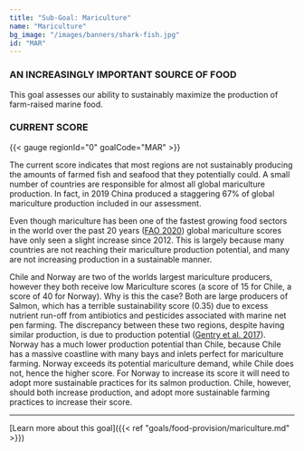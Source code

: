 ```yaml
---
title: "Sub-Goal: Mariculture"
name: "Mariculture"
bg_image: "/images/banners/shark-fish.jpg"
id: "MAR"
---
```


### AN INCREASINGLY IMPORTANT SOURCE OF FOOD
This goal assesses our ability to sustainably maximize the production of farm-raised marine food.

### CURRENT SCORE

{{< gauge regionId="0" goalCode="MAR" >}}

The current score indicates that most regions are not sustainably producing the amounts of farmed fish and seafood that they potentially could. A small number of countries are responsible for almost all global mariculture production. In fact, in 2019 China produced a staggering 67% of global mariculture production included in our assessment.

Even though mariculture has been one of the fastest growing food sectors in the world over the past 20 years ([FAO 2020](https://www.fao.org/3/ca9229en/online/ca9229en.html)) global mariculture scores have only seen a slight increase since 2012. This is largely because many countries are not reaching their mariculture production potential, and many are not increasing production in a sustainable manner.



Chile and Norway are two of the worlds largest mariculture producers, however they both receive low Mariculture scores (a score of 15 for Chile, a score of 40 for Norway). Why is this the case? Both are large producers of Salmon, which has a terrible sustainability score (0.35) due to excess nutrient run-off from antibiotics and pesticides associated with marine net pen farming. The discrepancy between these two regions, despite having similar production, is due to production potential ([Gentry et al. 2017](https://www.nature.com/articles/s41559-017-0257-9)). Norway has a much lower production potential than Chile, because Chile has a massive coastline with many bays and inlets perfect for mariculture farming. Norway exceeds its potential mariculture demand, while Chile does not, hence the higher score. For Norway to increase its score it will need to adopt more sustainable practices for its salmon production. Chile, however, should both increase production, and adopt more sustainable farming practices to increase their score. 


----




[Learn more about this goal]({{< ref "goals/food-provision/mariculture.md" >}})